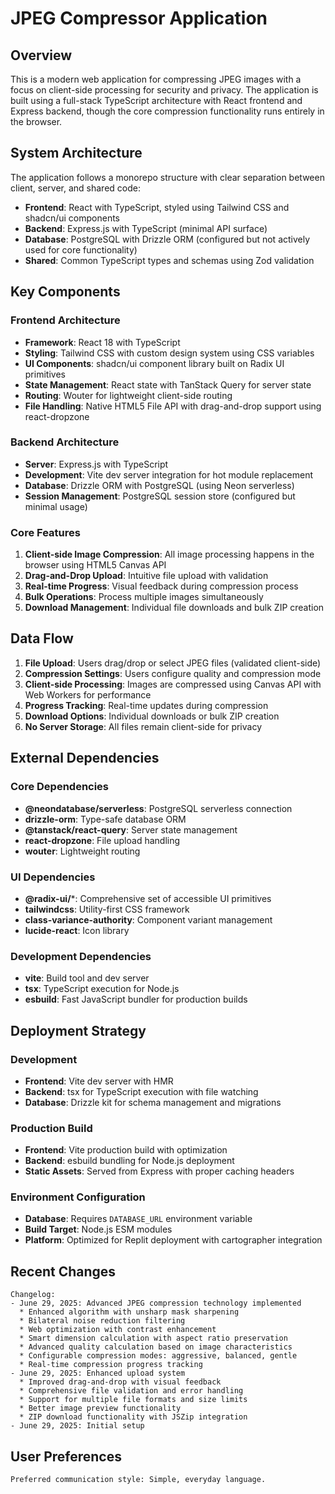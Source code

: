 # JPEG Compressor Application

## Overview

This is a modern web application for compressing JPEG images with a focus on client-side processing for security and privacy. The application is built using a full-stack TypeScript architecture with React frontend and Express backend, though the core compression functionality runs entirely in the browser.

## System Architecture

The application follows a monorepo structure with clear separation between client, server, and shared code:

- **Frontend**: React with TypeScript, styled using Tailwind CSS and shadcn/ui components
- **Backend**: Express.js with TypeScript (minimal API surface)
- **Database**: PostgreSQL with Drizzle ORM (configured but not actively used for core functionality)
- **Shared**: Common TypeScript types and schemas using Zod validation

## Key Components

### Frontend Architecture
- **Framework**: React 18 with TypeScript
- **Styling**: Tailwind CSS with custom design system using CSS variables
- **UI Components**: shadcn/ui component library built on Radix UI primitives
- **State Management**: React state with TanStack Query for server state
- **Routing**: Wouter for lightweight client-side routing
- **File Handling**: Native HTML5 File API with drag-and-drop support using react-dropzone

### Backend Architecture
- **Server**: Express.js with TypeScript
- **Development**: Vite dev server integration for hot module replacement
- **Database**: Drizzle ORM with PostgreSQL (using Neon serverless)
- **Session Management**: PostgreSQL session store (configured but minimal usage)

### Core Features
1. **Client-side Image Compression**: All image processing happens in the browser using HTML5 Canvas API
2. **Drag-and-Drop Upload**: Intuitive file upload with validation
3. **Real-time Progress**: Visual feedback during compression process
4. **Bulk Operations**: Process multiple images simultaneously
5. **Download Management**: Individual file downloads and bulk ZIP creation

## Data Flow

1. **File Upload**: Users drag/drop or select JPEG files (validated client-side)
2. **Compression Settings**: Users configure quality and compression mode
3. **Client-side Processing**: Images are compressed using Canvas API with Web Workers for performance
4. **Progress Tracking**: Real-time updates during compression
5. **Download Options**: Individual downloads or bulk ZIP creation
6. **No Server Storage**: All files remain client-side for privacy

## External Dependencies

### Core Dependencies
- **@neondatabase/serverless**: PostgreSQL serverless connection
- **drizzle-orm**: Type-safe database ORM
- **@tanstack/react-query**: Server state management
- **react-dropzone**: File upload handling
- **wouter**: Lightweight routing

### UI Dependencies
- **@radix-ui/***: Comprehensive set of accessible UI primitives
- **tailwindcss**: Utility-first CSS framework
- **class-variance-authority**: Component variant management
- **lucide-react**: Icon library

### Development Dependencies
- **vite**: Build tool and dev server
- **tsx**: TypeScript execution for Node.js
- **esbuild**: Fast JavaScript bundler for production builds

## Deployment Strategy

### Development
- **Frontend**: Vite dev server with HMR
- **Backend**: tsx for TypeScript execution with file watching
- **Database**: Drizzle kit for schema management and migrations

### Production Build
- **Frontend**: Vite production build with optimization
- **Backend**: esbuild bundling for Node.js deployment
- **Static Assets**: Served from Express with proper caching headers

### Environment Configuration
- **Database**: Requires `DATABASE_URL` environment variable
- **Build Target**: Node.js ESM modules
- **Platform**: Optimized for Replit deployment with cartographer integration

## Recent Changes

```
Changelog:
- June 29, 2025: Advanced JPEG compression technology implemented
  * Enhanced algorithm with unsharp mask sharpening
  * Bilateral noise reduction filtering
  * Web optimization with contrast enhancement
  * Smart dimension calculation with aspect ratio preservation
  * Advanced quality calculation based on image characteristics
  * Configurable compression modes: aggressive, balanced, gentle
  * Real-time compression progress tracking
- June 29, 2025: Enhanced upload system
  * Improved drag-and-drop with visual feedback
  * Comprehensive file validation and error handling
  * Support for multiple file formats and size limits
  * Better image preview functionality
  * ZIP download functionality with JSZip integration
- June 29, 2025: Initial setup
```

## User Preferences

```
Preferred communication style: Simple, everyday language.
```